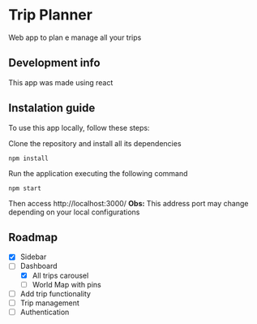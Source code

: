 # Trip Planner
Web app to plan e manage all your trips

## Development info
This app was made using react 

## Instalation guide
To use this app locally, follow these steps:

Clone the repository and install all its dependencies
```
npm install 
```
Run the application executing the following command
```
npm start 
```

Then access http://localhost:3000/
<strong>Obs:</strong> This address port may change depending on your local configurations 

## Roadmap

- [x] Sidebar
- [ ] Dashboard
    - [x] All trips carousel
    - [ ] World Map with pins
- [ ] Add trip functionality
- [ ] Trip management
- [ ] Authentication